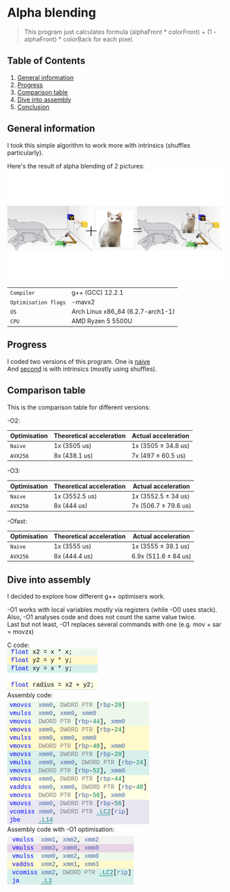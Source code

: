 # Alpha blending
> This program just calculates formula (alphaFront * colorFront) + (1 - alphaFront) * colorBack for each pixel.

## Table of Contents
1. [General information](#general)
2. [Progress](#progress)
3. [Comparison table](#compare)
4. [Dive into assembly](#assemble)
5. [Conclusion](#conclusion)

## General information <a name="general"></a>

I took this simple algorithm to work more with intrinsics (shuffles particularly).

Here's the result of alpha blending of 2 pictures: \
![Alpha Blending](https://github.com/ThreadJava800/AlphaBlending/blob/main/readmepics/result.png)

|  |  |
| --- | --- |
| `Compiler` | g++ (GCC) 12.2.1 |
| `Optimisation flags` | -mavx2
| `OS` | Arch Linux x86_64 (6.2.7-arch1-1)|
| `CPU` | AMD Ryzen 5 5500U

## Progress <a name="progress"></a>

I coded two versions of this program. One is [naive](https://github.com/ThreadJava800/AlphaBlending/blob/main/naive.cpp)\
And [second](https://github.com/ThreadJava800/AlphaBlending/blob/main/optim1.cpp) is with intrinsics (mostly using shuffles).

## Comparison table <a name="compare"></a>

This is the comparison table for different versions:

-O2:

| Optimisation | Theoretical acceleration | Actual acceleration |
| --- | --- | --- |
| `Naive` | 1x (3505 us) | 1x (3505 ± 34.8 us) |
| `AVX256` | 8x (438.1 us) | 7x (497 ± 60.5 us) |

-O3:

| Optimisation | Theoretical acceleration | Actual acceleration |
| --- | --- | --- |
| `Naive` | 1x (3552.5 us) | 1x (3552.5 ± 34 us) |
| `AVX256` | 8x (444 us) | 7x (506.7 ± 79.6 us) |

-Ofast:

| Optimisation | Theoretical acceleration | Actual acceleration |
| --- | --- | --- |
| `Naive` | 1x (3555 us) | 1x (3555 ± 39.1 us) |
| `AVX256` | 8x (444.4 us) | 6.9x (511.6 ± 84 us) |

## Dive into assembly <a name="assemble"></a>
I decided to explore how different g++ optimisers work.

-O1 works with local variables mostly via registers (while -O0 uses stack).\
 Also, -O1 analyses code and does not count the same value twice.\
 Last but not least, -O1 replaces several commands with one (e.g. mov + sar = movzx)

C code:\
![C code](https://github.com/ThreadJava800/Mandelbrot/blob/master/testpics/c_code.png)\
Assembly code:\
![O0](https://github.com/ThreadJava800/Mandelbrot/blob/master/testpics/o0.png)\
Assembly code with -O1 optimisation:\
![O1](https://github.com/ThreadJava800/Mandelbrot/blob/master/testpics/o1.png)


